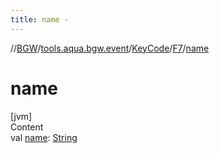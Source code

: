 ```yaml
---
title: name -
---
```

//[BGW](../../../../index.md)/[tools.aqua.bgw.event](../../index.md)/[KeyCode](../index.md)/[F7](index.md)/[name](name.md)



# name  
[jvm]  
Content  
val [name](name.md): [String](https://kotlinlang.org/api/latest/jvm/stdlib/kotlin/-string/index.html)  



